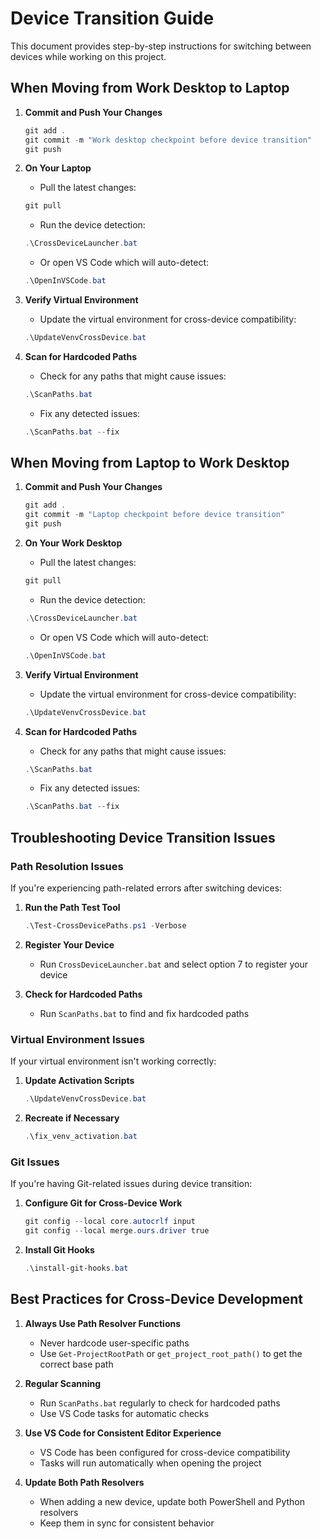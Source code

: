 # Device Transition Guide

This document provides step-by-step instructions for switching between devices while working on this project.

## When Moving from Work Desktop to Laptop

1. **Commit and Push Your Changes**

   ```powershell
   git add .
   git commit -m "Work desktop checkpoint before device transition"
   git push
   ```

2. **On Your Laptop**
   - Pull the latest changes:

   ```powershell
   git pull
   ```

   - Run the device detection:

   ```powershell
   .\CrossDeviceLauncher.bat
   ```

   - Or open VS Code which will auto-detect:

   ```powershell
   .\OpenInVSCode.bat
   ```

3. **Verify Virtual Environment**
   - Update the virtual environment for cross-device compatibility:

   ```powershell
   .\UpdateVenvCrossDevice.bat
   ```

4. **Scan for Hardcoded Paths**
   - Check for any paths that might cause issues:

   ```powershell
   .\ScanPaths.bat
   ```

   - Fix any detected issues:

   ```powershell
   .\ScanPaths.bat --fix
   ```

## When Moving from Laptop to Work Desktop

1. **Commit and Push Your Changes**

   ```powershell
   git add .
   git commit -m "Laptop checkpoint before device transition"
   git push
   ```

2. **On Your Work Desktop**
   - Pull the latest changes:

   ```powershell
   git pull
   ```

   - Run the device detection:

   ```powershell
   .\CrossDeviceLauncher.bat
   ```

   - Or open VS Code which will auto-detect:

   ```powershell
   .\OpenInVSCode.bat
   ```

3. **Verify Virtual Environment**
   - Update the virtual environment for cross-device compatibility:

   ```powershell
   .\UpdateVenvCrossDevice.bat
   ```

4. **Scan for Hardcoded Paths**
   - Check for any paths that might cause issues:

   ```powershell
   .\ScanPaths.bat
   ```

   - Fix any detected issues:

   ```powershell
   .\ScanPaths.bat --fix
   ```

## Troubleshooting Device Transition Issues

### Path Resolution Issues

If you're experiencing path-related errors after switching devices:

1. **Run the Path Test Tool**

   ```powershell
   .\Test-CrossDevicePaths.ps1 -Verbose
   ```

2. **Register Your Device**
   - Run `CrossDeviceLauncher.bat` and select option 7 to register your device

3. **Check for Hardcoded Paths**
   - Run `ScanPaths.bat` to find and fix hardcoded paths

### Virtual Environment Issues

If your virtual environment isn't working correctly:

1. **Update Activation Scripts**

   ```powershell
   .\UpdateVenvCrossDevice.bat
   ```

2. **Recreate if Necessary**

   ```powershell
   .\fix_venv_activation.bat
   ```

### Git Issues

If you're having Git-related issues during device transition:

1. **Configure Git for Cross-Device Work**

   ```powershell
   git config --local core.autocrlf input
   git config --local merge.ours.driver true
   ```

2. **Install Git Hooks**

   ```powershell
   .\install-git-hooks.bat
   ```

## Best Practices for Cross-Device Development

1. **Always Use Path Resolver Functions**
   - Never hardcode user-specific paths
   - Use `Get-ProjectRootPath` or `get_project_root_path()` to get the correct base path

2. **Regular Scanning**
   - Run `ScanPaths.bat` regularly to check for hardcoded paths
   - Use VS Code tasks for automatic checks

3. **Use VS Code for Consistent Editor Experience**
   - VS Code has been configured for cross-device compatibility
   - Tasks will run automatically when opening the project

4. **Update Both Path Resolvers**
   - When adding a new device, update both PowerShell and Python resolvers
   - Keep them in sync for consistent behavior

